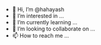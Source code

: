 - 👋 Hi, I’m @hahayash
- 👀 I’m interested in ...
- 🌱 I’m currently learning ...
- 💞️ I’m looking to collaborate on ...
- 📫 How to reach me ...

<!---
hahayash/hahayash is a ✨ special ✨ repository because its `README.md` (this file) appears on your GitHub profile.
You can click the Preview link to take a look at your changes.
--->
